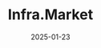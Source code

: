 ---  
layout: startup_page  
title: "Infra.Market"  
id: "infra.market"  
permalink: "/inframarketinfra.market01232025/"  
website: "https://infra.market/"  
funding_round: "Pre-IPO"  
funding_amount: "₹1050Cr"  
investors: "Tiger Global, Evolvence, Foundamental GmbH, Ashish Kacholia, Nikhil Kamath, Abhijit Pai, Sumeet Kanwar, Nuvama, CapriGlobal"  
about: "Infra.Market is a technology-enabled building materials platform that provides a comprehensive portfolio of in-house and third-party products. It boasts a robust pan-India manufacturing infrastructure and multi-channel distribution network, supplying major infrastructure and industrial projects. The company also expanded into retail, reaching over 10,000 retail touchpoints."  
markets: "Building Materials, Construction"  
hq: "Thane, Maharashtra, India"  
founded_year: ""  
linkedin: "https://in.linkedin.com/company/inframarket"  
twitter: ""  
instagram: ""  
facebook: ""  
crunchbase: "https://www.crunchbase.com/organization/infra-market?utm_source=linkedin&utm_medium=referral&utm_campaign=linkedin_companies&utm_content=profile_cta_anon&trk=funding_crunchbase"  
pitchbook: ""  

date_display: "23-Jan-2025"  
date: "2025-01-23"

# SEO Optimization  
meta_title: "Infra.Market - Pre-IPO Funding (₹1050Cr)"  
meta_description: "Infra.Market, Infra.Market is a technology-enabled building materials platform that provides a comprehensive portfolio of in-house and third-party products. It boas..."  
meta_keywords: "Infra.Market, Building Materials, Construction, Pre-IPO funding"  
canonical_url: "https://startup.projectstartups.com/inframarketinfra.market01232025/"  
---